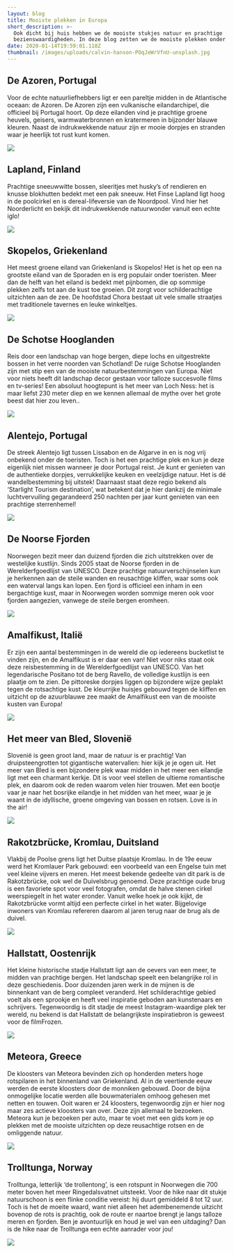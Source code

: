 ```yaml
---
layout: blog
title: Mooiste plekken in Europa
short_description: >-
  Ook dicht bij huis hebben we de mooiste stukjes natuur en prachtige
  bezienswaardigheden. In deze blog zetten we de mooiste plekken onder elkaar!
date: 2020-01-14T19:59:01.118Z
thumbnail: /images/uploads/calvin-hanson-POqJeWrVfnU-unsplash.jpg
---
```

## De Azoren, Portugal

Voor de echte natuurliefhebbers ligt er een pareltje midden in de Atlantische oceaan: de Azoren. De Azoren zijn een vulkanische eilandarchipel, die officieel bij Portugal hoort. Op deze eilanden vind je prachtige groene heuvels, geisers, warmwaterbronnen en kratermeren in bijzonder blauwe kleuren. Naast de indrukwekkende natuur zijn er mooie dorpjes en stranden waar je heerlijk tot rust kunt komen.



![](https://lh3.googleusercontent.com/KxmZXEE72OBVHoAtRLWSQ2l9eDhNcKbfBV2mqexn5JrHA_1ZJ07CU1eNm0nX57LvMnbMJ_8xtXGIzPWm0wz8oR0hbtAEZmis_jY5AdIgu_b2i0k9ovNXngna24MNJryoMf53lRoV)

## Lapland, Finland

Prachtige sneeuwwitte bossen, sleeritjes met husky’s of rendieren en knusse blokhutten bedekt met een pak sneeuw. Het Finse Lapland ligt hoog in de poolcirkel en is dereal-lifeversie van de Noordpool. Vind hier het Noorderlicht en bekijk dit indrukwekkende natuurwonder vanuit een echte iglo!



![](https://lh6.googleusercontent.com/ZGFKmPgwWp46WpMNjcHduAMuzNVBWwArbT3_zI4KY7d8yIPbZBWqJ7fhzC3a15Ngc0JYrBE_elHYUxAkreGwqtP4WBIDElgkaaOxilVSBY1_IUFGuluQywYO47ZyB0ugv0XMpBet)



## Skopelos, Griekenland

Het meest groene eiland van Griekenland is Skopelos! Het is het op een na grootste eiland van de Sporaden en is erg populair onder toeristen. Meer dan de helft van het eiland is bedekt met pijnbomen, die op sommige plekken zelfs tot aan de kust toe groeien. Dit zorgt voor schilderachtige uitzichten aan de zee. De hoofdstad Chora bestaat uit vele smalle straatjes met traditionele tavernes en leuke winkeltjes.

![](https://lh4.googleusercontent.com/ULc1fAv1ZaYIgnVd9rsoBU8hrbQjd3GMKGX8MT-qHB6C0fOmZtRUzfs6_lYXs1YEn_Xp7ugFhxFMAoznurGs0p5UvjV5Cn4h1glpsO2fA3IsYkAPS3v5bULaWZ6mYbEIEmIbYBpr)

## De Schotse Hooglanden

Reis door een landschap van hoge bergen, diepe lochs en uitgestrekte bossen in het verre noorden van Schotland! De ruige Schotse Hooglanden zijn met stip een van de mooiste natuurbestemmingen van Europa. Niet voor niets heeft dit landschap decor gestaan voor talloze succesvolle films en tv-series! Een absoluut hoogtepunt is het meer van Loch Ness: het is maar liefst 230 meter diep en we kennen allemaal de mythe over het grote beest dat hier zou leven..

![](https://lh3.googleusercontent.com/xG13r5LZ_shokWvY132sBb3CwUM8W1LYRjxbKVstV7BENOqIAMjrrBhyOkx0Myu0f3ReoWFJJofAfTuoZ6Vn03yHqn_v29A0oZGJC8bBfsHxOLpQHa72GjtznS5VOeV-zV0gRGTn)



## Alentejo, Portugal

De streek Alentejo ligt tussen Lissabon en de Algarve in en is nog vrij onbekend onder de toeristen. Toch is het een prachtige plek en kun je deze eigenlijk niet missen wanneer je door Portugal reist. Je kunt er genieten van de authentieke dorpjes, verrukkelijke keuken en veelzijdige natuur. Het is dé wandelbestemming bij uitstek! Daarnaast staat deze regio bekend als ‘Starlight Tourism destination’, wat betekent dat je hier dankzij de minimale luchtvervuiling gegarandeerd 250 nachten per jaar kunt genieten van een prachtige sterrenhemel!

![](https://lh5.googleusercontent.com/9kcRopzq3_Hzda7pCrF-3DH0y7IqrvmIOmwFPiPgkFhX7FuWaH3rPgAp0rviZ3Cz5JSh7mwCT0TfFLlW2QX5QFBImoxAwN4Gbp1Iwx2eFTQSm9ZzZikA6BlGmOwyZcX49SJTi1Y9)



## De Noorse Fjorden

Noorwegen bezit meer dan duizend fjorden die zich uitstrekken over de westelijke kustlijn. Sinds 2005 staat de Noorse fjorden in de Werelderfgoedlijst van UNESCO. Deze prachtige natuurverschijnselen kun je herkennen aan de steile wanden en reusachtige kliffen, waar soms ook een waterval langs kan lopen. Een fjord is officieel een inham in een bergachtige kust, maar in Noorwegen worden sommige meren ook voor fjorden aangezien, vanwege de steile bergen eromheen.



![](https://lh3.googleusercontent.com/Tv7NQtVXivCuDKwYDIbXhafUjSLJ13yKP5IB05o49mugAIyWEw46tscT-VjAsn61Vfuxfkqq-mdbtvAWjHZYOXOFF4SyoQ9fr-O7WyXGekei1jMhl7FUIhdoXtf2Xi-zgoD1CnhK)



## Amalfikust, Italië

Er zijn een aantal bestemmingen in de wereld die op iedereens bucketlist te vinden zijn, en de Amalfikust is er daar een van! Niet voor niks staat ook deze reisbestemming in de Werelderfgoedlijst van UNESCO. Van het legendarische Positano tot de berg Ravello, de volledige kustlijn is een plaatje om te zien. De pittoreske dorpjes liggen op bijzondere wijze geplakt tegen de rotsachtige kust. De kleurrijke huisjes gebouwd tegen de kliffen en uitzicht op de azuurblauwe zee maakt de Amalfikust een van de mooiste kusten van Europa!

![](https://lh5.googleusercontent.com/hAGGUWFrFVBoqYAIntb1ywnOwh6Py4Nn1ac1Cr2pXVEcnwFRANNOam2To4H1GKyZb_dkGHYH5GBQIQSSt0V3HNYATlBShzw-H-H5IoIOKEcjLCDuCzX8tUXyM8FF6LA0KnenGhJE)



## Het meer van Bled, Slovenië

Slovenië is geen groot land, maar de natuur is er prachtig! Van druipsteengrotten tot gigantische watervallen: hier kijk je je ogen uit. Het meer van Bled is een bijzondere plek waar midden in het meer een eilandje ligt met een charmant kerkje. Dit is voor veel stellen de ultieme romantische plek, en daarom ook de reden waarom velen hier trouwen. Met een bootje vaar je naar het bosrijke eilandje in het midden van het meer, waar je je waant in de idyllische, groene omgeving van bossen en rotsen. Love is in the air!

![](https://lh4.googleusercontent.com/c21ECZWnWz6u-_1vAIeRXgrKbdS9F_W8YYNzTQ1FcNLc83zLFbblzT4Ol5S87xRufoYGPS_X_-WDvEKM1uNUIcPTaLMV0zYL7Vq0Sq__dVJq4aJ5AeWV6J6BFzEGpjHeb6IPpd3N)

## Rakotzbrücke, Kromlau, Duitsland

Vlakbij de Poolse grens ligt het Duitse plaatsje Kromlau. In de 19e eeuw werd het Kromlauer Park gebouwd: een voorbeeld van een Engelse tuin met veel kleine vijvers en meren. Het meest bekende gedeelte van dit park is de Rakotzbrücke, ook wel de Duivelsbrug genoemd. Deze prachtige oude brug is een favoriete spot voor veel fotografen, omdat de halve stenen cirkel weerspiegelt in het water eronder. Vanuit welke hoek je ook kijkt, de Rakotzbrücke vormt altijd een perfecte cirkel in het water. Bijgelovige inwoners van Kromlau refereren daarom al jaren terug naar de brug als de duivel.



![](https://lh5.googleusercontent.com/ilXKn4Q1a8Sw5_koB7TU-4QzGMTeWwPEgInupMjQaU0yB8tmZs1-6HXLLd7CDU7sexHQRWOu6ysN035fGe_jdMxZhLy5evWSy-eBF5_Ad7qbEZmERA4YCDuQ2WWlUqJfmGOMpOoD)

## Hallstatt, Oostenrijk

Het kleine historische stadje Hallstatt ligt aan de oevers van een meer, te midden van prachtige bergen. Het landschap speelt een belangrijke rol in deze geschiedenis. Door duizenden jaren werk in de mijnen is de binnenkant van de berg compleet veranderd. Het schilderachtige gebied voelt als een sprookje en heeft veel inspiratie geboden aan kunstenaars en schrijvers. Tegenwoordig is dit stadje de meest Instagram-waardige plek ter wereld, nu bekend is dat Hallstatt de belangrijkste inspiratiebron is geweest voor de filmFrozen.



![](https://lh3.googleusercontent.com/uON7E-CkOiN_1NOfOMP1MHKRD5zUg_HmbxOzkaZ1SVcvXIXQi3eK9pAdgfILH9eIfTl57nzpxWoOG-JltjRCxFa6y8iCGzHG5G8mK_dZ7-Rt3271beJIdgR_7McXatO8cRn2Hfga)



## Meteora, Greece

De kloosters van Meteora bevinden zich op honderden meters hoge rotspilaren in het binnenland van Griekenland. Al in de veertiende eeuw werden de eerste kloosters door de monniken gebouwd. Door de bijna onmogelijke locatie werden alle bouwmaterialen omhoog gehesen met netten en touwen. Ooit waren er 24 kloosters, tegenwoordig zijn er hier nog maar zes actieve kloosters van over. Deze zijn allemaal te bezoeken. Meteora kun je bezoeken per auto, maar te voet met een gids kom je op plekken met de mooiste uitzichten op deze reusachtige rotsen en de omliggende natuur.

![](https://lh3.googleusercontent.com/nlGs1GQPHZHquta4brY-2koAYVAq4FT9BByJI5BB8QM-4zi_QpFnVBIRb0F8utFe_88xLPYf2i4RxUG4FVD_X5XMjPtHacoY5fyQ2-DhmKt6Y33fvn_v-L8sqYLrAo4BVgFJtqve)

## Trolltunga, Norway

Trolltunga, letterlijk ‘de trollentong’, is een rotspunt in Noorwegen die 700 meter boven het meer Ringedalsvatnet uitsteekt. Voor de hike naar dit stukje natuurschoon is een flinke conditie vereist: hij duurt gemiddeld 8 tot 12 uur. Toch is het de moeite waard, want niet alleen het adembenemende uitzicht bovenop de rots is prachtig, ook de route er naartoe brengt je langs talloze meren en fjorden. Ben je avontuurlijk en houd je wel van een uitdaging? Dan is de hike naar de Trolltunga een echte aanrader voor jou!

![](https://lh6.googleusercontent.com/w3rnuZTEIo2coZhmeFQqksynZSs6LOSX2qZ7Tz-yiK9FgxRQ-pG8SyyHPumzl11eSzaTg_jGErK5JNWe0bTGWvu1mBrpnUiuLP10AsHvZh9dpx3iHuUKpw4PeTgOcBi1d8PKfS5G)
